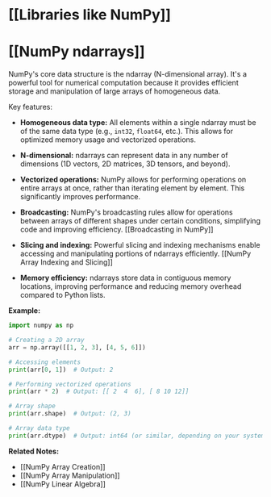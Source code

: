 # [[Libraries like NumPy]]
# [[NumPy ndarrays]] 
NumPy's core data structure is the ndarray (N-dimensional array).  It's a powerful tool for numerical computation because it provides efficient storage and manipulation of large arrays of homogeneous data.

Key features:

* **Homogeneous data type:** All elements within a single ndarray must be of the same data type (e.g., `int32`, `float64`, etc.).  This allows for optimized memory usage and vectorized operations.

* **N-dimensional:**  ndarrays can represent data in any number of dimensions (1D vectors, 2D matrices, 3D tensors, and beyond).

* **Vectorized operations:**  NumPy allows for performing operations on entire arrays at once, rather than iterating element by element. This significantly improves performance.

* **Broadcasting:**  NumPy's broadcasting rules allow for operations between arrays of different shapes under certain conditions, simplifying code and improving efficiency. [[Broadcasting in NumPy]]

* **Slicing and indexing:**  Powerful slicing and indexing mechanisms enable accessing and manipulating portions of ndarrays efficiently. [[NumPy Array Indexing and Slicing]]

* **Memory efficiency:** ndarrays store data in contiguous memory locations, improving performance and reducing memory overhead compared to Python lists.

**Example:**

```python
import numpy as np

# Creating a 2D array
arr = np.array([[1, 2, 3], [4, 5, 6]])

# Accessing elements
print(arr[0, 1])  # Output: 2

# Performing vectorized operations
print(arr * 2)  # Output: [[ 2  4  6], [ 8 10 12]]

# Array shape
print(arr.shape)  # Output: (2, 3)

# Array data type
print(arr.dtype)  # Output: int64 (or similar, depending on your system)
```

**Related Notes:**

* [[NumPy Array Creation]]
* [[NumPy Array Manipulation]]
* [[NumPy Linear Algebra]]


